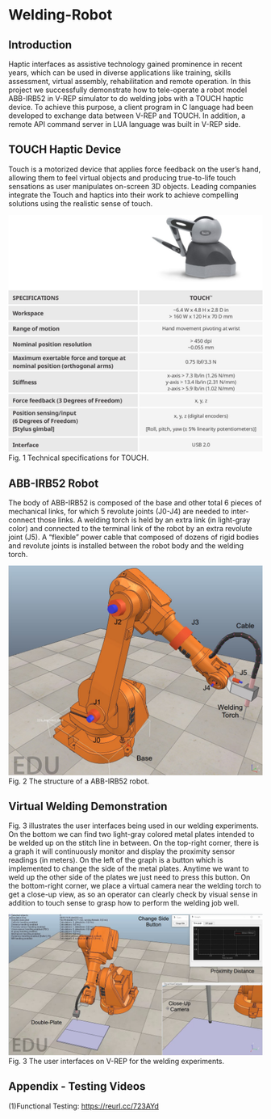 # Welding-Robot

## Introduction
Haptic interfaces as assistive technology gained prominence in recent years, which can be used in diverse applications like training, skills assessment, virtual assembly, rehabilitation and remote operation. In this project we successfully demonstrate how to tele-operate a robot model ABB-IRB52 in V-REP simulator to do welding jobs with a TOUCH haptic device. To achieve this purpose, a client program in C language had been developed to exchange data between V-REP and TOUCH. In addition, a remote API command server in LUA language was built in V-REP side.

## TOUCH Haptic Device
Touch is a motorized device that applies force feedback on the user’s hand, allowing them to feel virtual objects and producing true-to-life touch sensations as user manipulates on-screen 3D objects. Leading companies integrate the Touch and haptics into their work to achieve compelling solutions using the realistic sense of touch.

![image](https://github.com/kuanyusu/Welding-Robot/blob/master/fig.1.jpg)
Fig. 1 Technical specifications for TOUCH.

## ABB-IRB52 Robot
The body of ABB-IRB52 is composed of the base and other total 6 pieces of mechanical links, for which 5 revolute joints (J0-J4) are needed to inter-connect those links. A welding torch is held by an extra link (in light-gray color) and connected to the terminal link of the robot by an extra revolute joint (J5). A “flexible” power cable that composed of dozens of rigid bodies and revolute joints is installed between the robot body and the welding torch. 

![image](https://github.com/kuanyusu/Welding-Robot/blob/master/fig.2.jpg)
Fig. 2 The structure of a ABB-IRB52 robot.

## Virtual Welding Demonstration
Fig. 3 illustrates the user interfaces being used in our welding experiments. On the bottom we can find two light-gray colored metal plates intended to be welded up on the stitch line in between. On the top-right corner, there is a graph it will continuously monitor and display the proximity sensor readings (in meters). On the left of the graph is a button which is implemented to change the side of the metal plates. Anytime we want to weld up the other side of the plates we just need to press this button. On the bottom-right corner, we place a virtual camera near the welding torch to get a close-up view, as so an operator can clearly check by visual sense in addition to touch sense to grasp how to perform the welding job well.

![image](https://github.com/kuanyusu/Welding-Robot/blob/master/fig.3.jpg)
Fig. 3 The user interfaces on V-REP for the welding experiments. 

## Appendix - Testing Videos
(1)Functional Testing: https://reurl.cc/723AYd
